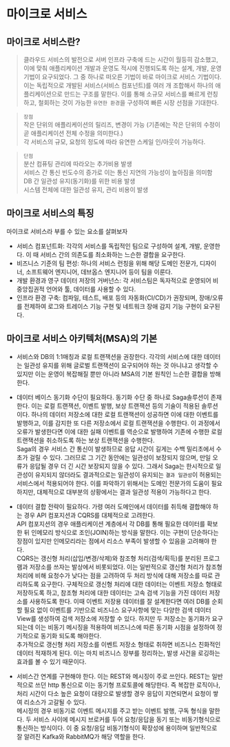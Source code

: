 # 마이크로 서비스

## 마이크로 서비스란?

> 클라우드 서비스의 발전으로 서버 인프라 구축에 드는 시간이 월등히 감소했고, 이에 맞춰 애플리케이션 개발과 운영도 적시에 진행되도록 하는 설계, 개발, 운영 기법이 요구되었다. 그 중 하나로 떠오른 기법이 바로 마이크로 서비스 기법이다. 이는 독립적으로 개발된 서비스(서비스 컴포넌트)를 여러 개 조합해서 하나의 애플리케이션으로 만드는 구조를 말한다. 이를 통해 소규모 서비스를 빠르게 런칭하고, 철회하는 것이 가능한 `유연한 환경`을 구성하여 빠른 시장 선점을 기대한다.

> `장점`  
> 작은 단위의 애플리케이션의 릴리즈, 변경이 가능 (기존에는 작은 단위의 수정이 곧 애플리케이션 전체 수정을 의미한다.)  
> 각 서비스의 규모, 요청의 정도에 따라 유연한 스케일 인/아웃이 가능하다.

> `단점`  
> 분산 컴퓨팅 관리에 따라오는 추가비용 발생  
> 서비스 간 통신 빈도수의 증가로 이는 통신 지연의 가능성이 높아짐을 의미함  
> DB 간 일관성 유지(동기화)를 위한 비용 발생  
> 시스템 전체에 대한 일관성 유지, 관리 비용이 발생

## 마이크로 서비스의 특징

마이크로 서비스라 부를 수 있는 요소를 살펴보자

- 서비스 컴포넌트화: 각각의 서비스를 독립적인 팀으로 구성하여 설계, 개발, 운영한다. 이 때 서비스 간의 의존도를 최소화하는 느슨한 결합을 요구한다.
- 비즈니스 기준의 팀 편성: 하나의 서비스 런칭을 위해 해당 도메인 전문가, 디자이너, 소프트웨어 엔지니어, 데브옵스 엔지니어 등이 팀을 이룬다.
- 개발 환경과 영구 데이터 저장의 거버넌스: 각 서비스팀은 독자적으로 운영되어 비중앙집권적 언어와 툴, 데이터를 사용할 수 있다.
- 인프라 환경 구축: 컴파일, 테스트, 배포 등의 자동화(CI/CD)가 권장되며, 장애/오류를 전제하여 로그와 트레이스 기능 구현 및 네트워크 장애 감지 기능 구현이 요구된다.

## 마이크로 서비스 아키텍처(MSA)의 기본

- 서비스와 DB의 1:1매칭과 로컬 트랜잭션을 권장한다. 각각의 서비스에 대한 데이터는 일관성 유지를 위해 글로벌 트랜잭션이 요구되어야 하는 것 아니냐고 생각할 수 있지만 이는 운영이 복잡해질 뿐만 아니라 MSA의 기본 원칙인 느슨한 결합을 방해한다.

- 데이터 베이스 동기화 수단이 필요하다. 동기화 수단 중 하나로 Saga솔루션이 존재한다. 이는 로컬 트랜잭션, 이벤트 발행, 보상 트랜잭션 등의 기술이 적용된 솔루션이다. 하나의 데이터 저장소에 대한 로컬 트랜잭션이 성공하면 이에 대한 이벤트를 발행하고, 이를 감지한 또 다른 저장소에서 로컬 트랜잭션을 수행한다. 이 과정에서 오류가 발생한다면 이에 대한 실패 이벤트를 역순으로 발행하여 기존에 수행한 로컬 트랜잭션을 취소하도록 하는 보상 트랜잭션을 수행한다.  
  Saga의 경우 서비스 간 통신이 발생하므로 응답 시간이 길게는 수백 밀리초에서 수 초가 걸릴 수 있다. 그러므로 그 기간 동안에는 일관성이 보장되지 않으며, 만일 오류가 응답될 경우 더 긴 시간 보장되지 않을 수 있다. 그래서 Saga는 한시적으로 일관성이 유지되지 않더라도 결과적으로는 일관성이 유지되는 `결과 일관성`이 허용되는 서비스에서 적용되어야 한다. 이를 파악하기 위해서는 도메인 전문가의 도움이 필요하지만, 대체적으로 대부분의 상황에서는 결과 일관성 적용이 가능하다고 한다.

- 데이터 결합 전략이 필요하다. 가령 여러 도메인에서 데이터를 취득해 결합해야 하는 경우 API 컴포지션과 CQRS를 대체적으로 고려한다.  
  API 컴포지션의 경우 애플리케이션 계층에서 각 DB를 통해 필요한 데이터를 확보한 뒤 인메모리 방식으로 조인(JOIN)하는 방식을 말한다. 이는 구현이 단순하다는 장점이 있지만 인메모리라는 점에서 리소스 부족이 발생할 수 있음을 고려해야 한다.  
  CQRS는 갱신형 처리(삽입/변경/삭제)와 참조형 처리(검색/획득)를 분리된 프로그램과 저장소를 쓰자는 발상에서 비롯되었다. 이는 일반적으로 갱신형 처리가 참조형 처리에 비해 요청수가 낮다는 점을 고려하여 두 처리 방식에 대해 저장소를 따로 관리하도록 요구한다. 구체적으로 갱신형 처리에 대한 데이터는 이벤트 저장소 형태로 저장하도록 하고, 참조형 처리에 대한 데이터는 고속 검색 기능을 가진 데이터 저장소를 사용하도록 한다. 이때 이벤트 저장용 데이터를 잘 설계한다면 여러 DB를 순회할 필요 없이 이벤트를 기반으로 비즈니스 요구사항에 맞는 다양한 검색 데이터 View를 생성하여 검색 저장소에 저장할 수 있다. 하지만 두 저장소는 동기화가 요구되는데 이는 비동기 메시징을 적용하여 비즈니스에 따른 동기화 시점을 설정하여 정기적으로 동기화 되도록 해야한다.  
  추가적으로 갱신형 처리 저장소를 이벤트 저장소 형태로 취하면 비즈니스 친화적인 데이터 적재하게 된다. 이는 마치 비즈니스 장부를 정리하는, 발생 사건을 로깅하는 효과를 볼 수 있기 때문이다.

- 서비스간 연계를 구현해야 한다. 이는 REST와 메시징이 주로 쓰인다. REST는 일반적으로 쓰던 http 통신으로 이는 동기형 프로토콜에 해당한다. 즉 복잡한 로직이나, 처리 시간이 다소 높은 요청이 대량으로 발생할 경우 응답이 지연되면서 요청이 쌓여 리소스가 고갈될 수 있다.  
  메시징의 경우 비동기로 이벤트 메시지를 주고 받는 이벤트 발행, 구독 형식을 말한다. 두 서비스 사이에 메시지 브로커를 두어 요청/응답을 동기 또는 비동기형식으로 통신하는 방식이다. 이 중 요청/응답 비동기형식이 확장성에 용이하며 일반적으로 잘 알려진 Kafka와 RabbitMQ가 해당 역할을 한다.
